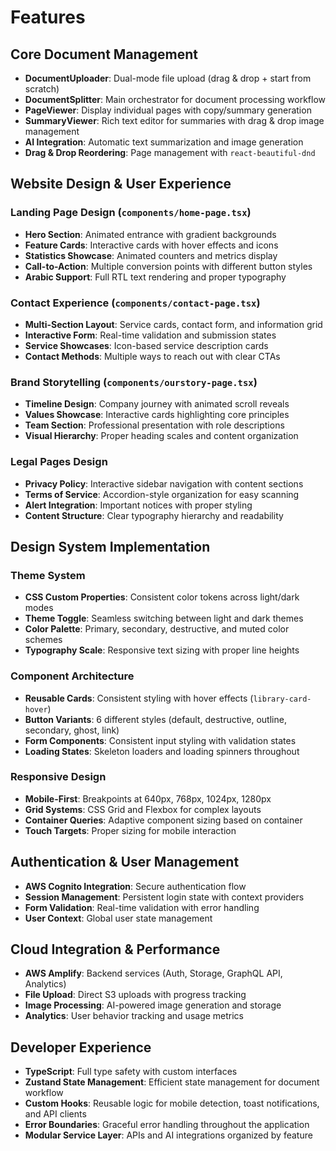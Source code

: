 # Features

## Core Document Management

- **DocumentUploader**: Dual-mode file upload (drag & drop + start from scratch)
- **DocumentSplitter**: Main orchestrator for document processing workflow
- **PageViewer**: Display individual pages with copy/summary generation
- **SummaryViewer**: Rich text editor for summaries with drag & drop image management
- **AI Integration**: Automatic text summarization and image generation
- **Drag & Drop Reordering**: Page management with `react-beautiful-dnd`

## Website Design & User Experience

### Landing Page Design (`components/home-page.tsx`)

- **Hero Section**: Animated entrance with gradient backgrounds
- **Feature Cards**: Interactive cards with hover effects and icons
- **Statistics Showcase**: Animated counters and metrics display
- **Call-to-Action**: Multiple conversion points with different button styles
- **Arabic Support**: Full RTL text rendering and proper typography

### Contact Experience (`components/contact-page.tsx`)

- **Multi-Section Layout**: Service cards, contact form, and information grid
- **Interactive Form**: Real-time validation and submission states
- **Service Showcases**: Icon-based service description cards
- **Contact Methods**: Multiple ways to reach out with clear CTAs

### Brand Storytelling (`components/ourstory-page.tsx`)

- **Timeline Design**: Company journey with animated scroll reveals
- **Values Showcase**: Interactive cards highlighting core principles
- **Team Section**: Professional presentation with role descriptions
- **Visual Hierarchy**: Proper heading scales and content organization

### Legal Pages Design

- **Privacy Policy**: Interactive sidebar navigation with content sections
- **Terms of Service**: Accordion-style organization for easy scanning
- **Alert Integration**: Important notices with proper styling
- **Content Structure**: Clear typography hierarchy and readability

## Design System Implementation

### Theme System

- **CSS Custom Properties**: Consistent color tokens across light/dark modes
- **Theme Toggle**: Seamless switching between light and dark themes
- **Color Palette**: Primary, secondary, destructive, and muted color schemes
- **Typography Scale**: Responsive text sizing with proper line heights

### Component Architecture

- **Reusable Cards**: Consistent styling with hover effects (`library-card-hover`)
- **Button Variants**: 6 different styles (default, destructive, outline, secondary, ghost, link)
- **Form Components**: Consistent input styling with validation states
- **Loading States**: Skeleton loaders and loading spinners throughout

### Responsive Design

- **Mobile-First**: Breakpoints at 640px, 768px, 1024px, 1280px
- **Grid Systems**: CSS Grid and Flexbox for complex layouts
- **Container Queries**: Adaptive component sizing based on container
- **Touch Targets**: Proper sizing for mobile interaction

## Authentication & User Management

- **AWS Cognito Integration**: Secure authentication flow
- **Session Management**: Persistent login state with context providers
- **Form Validation**: Real-time validation with error handling
- **User Context**: Global user state management

## Cloud Integration & Performance

- **AWS Amplify**: Backend services (Auth, Storage, GraphQL API, Analytics)
- **File Upload**: Direct S3 uploads with progress tracking
- **Image Processing**: AI-powered image generation and storage
- **Analytics**: User behavior tracking and usage metrics

## Developer Experience

- **TypeScript**: Full type safety with custom interfaces
- **Zustand State Management**: Efficient state management for document workflow
- **Custom Hooks**: Reusable logic for mobile detection, toast notifications, and API clients
- **Error Boundaries**: Graceful error handling throughout the application
- **Modular Service Layer**: APIs and AI integrations organized by feature

